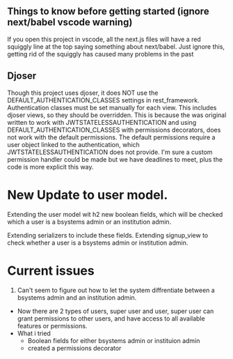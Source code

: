 ## Things to know before getting started (ignore next/babel vscode warning)

If you open this project in vscode, all the next.js files will have a red squiggly line at the top saying something about next/babel. Just ignore this, getting rid of the squiggly has caused many problems in the past

## Djoser

Though this project uses djoser, it does NOT use the DEFAULT_AUTHENTICATION_CLASSES settings in rest_framework. Authentication classes must be set manually for each view. This includes djoser views, so they should be overridden. This is because the was original written to work with JWTSTATELESSAUTHENTICATION and using DEFAULT_AUTHENTICATION_CLASSES with permissions decorators, does not work with the default permissions. The default permissions require a user object linked to the authentication, which JWTSTATELESSAUTHENTICATION does not provide. I'm sure a custom permission handler could be made but we have deadlines to meet, plus the code is more explicit this way.

# New Update to user model.

Extending the user model wit h2 new boolean fields, which will be checked which a user
is a bsystems admin or an institution admin.

Extending serializers to include these fields.
Extending signup_view to check whether a user is a bsystems admin or institution admin.

# Current issues
1. Can't seem to figure out how to let the system diffrentiate between a bsystems admin and an institution admin.
 - Now there are 2 types of users, super user and user, super user can grant permissions to other users, and have access to all available 
   features or permissions.
- What i tried
  - Boolean fields for either bsystems admin or instituion admin
  - created a permissions decorator 